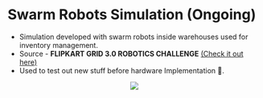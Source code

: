 # Swarm Robots Simulation (Ongoing)
- Simulation developed with swarm robots inside warehouses used for inventory management.
- Source - **FLIPKART GRID 3.0 ROBOTICS CHALLENGE** [(Check it out here)](https://github.com/gokulmaxi/flipkart-challenge)
- Used to test out new stuff before hardware Implementation 🚀.

<p align="center">
<img src="https://github.com/RoopanJKR/Swarm_Simulation/blob/master/src/swarm_simulation/assets/SwarmSimulation.gif"
</p>
